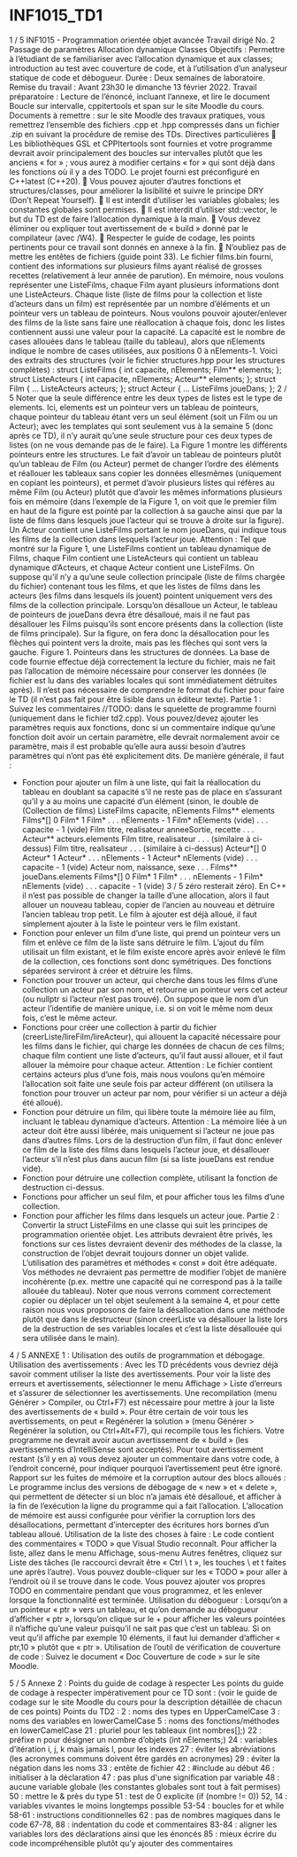 # INF1015_TD1

1 / 5
INF1015 - Programmation orientée objet avancée
Travail dirigé No. 2
Passage de paramètres
Allocation dynamique
Classes
Objectifs : Permettre à l’étudiant de se familiariser avec l’allocation dynamique et aux classes;
introduction au test avec couverture de code, et à l’utilisation d’un analyseur statique de
code et débogueur.
Durée : Deux semaines de laboratoire.
Remise du travail : Avant 23h30 le dimanche 13 février 2022.
Travail préparatoire : Lecture de l’énoncé, incluant l’annexe, et lire le document Boucle sur intervalle,
cppitertools et span sur le site Moodle du cours.
Documents à remettre : sur le site Moodle des travaux pratiques, vous remettrez l’ensemble des fichiers .cpp et
.hpp compressés dans un fichier .zip en suivant la procédure de remise des TDs.
Directives particulières
 Les bibliothèques GSL et CPPItertools sont fournies et votre programme devrait avoir principalement des
boucles sur intervalles plutôt que les anciens « for » ; vous aurez à modifier certains « for » qui sont déjà
dans les fonctions où il y a des TODO. Le projet fourni est préconfiguré en C++latest (C++20).
 Vous pouvez ajouter d’autres fonctions et structures/classes, pour améliorer la lisibilité et suivre le principe
DRY (Don’t Repeat Yourself).
 Il est interdit d’utiliser les variables globales; les constantes globales sont permises.
 Il est interdit d’utiliser std::vector, le but du TD est de faire l’allocation dynamique à la main.
 Vous devez éliminer ou expliquer tout avertissement de « build » donné par le compilateur (avec /W4).
 Respecter le guide de codage, les points pertinents pour ce travail sont donnés en annexe à la fin.
 N’oubliez pas de mettre les entêtes de fichiers (guide point 33).
Le fichier films.bin fourni, contient des informations sur plusieurs films ayant réalisé de grosses recettes
(relativement à leur année de parution). En mémoire, nous voulons représenter une ListeFilms, chaque Film
ayant plusieurs informations dont une ListeActeurs. Chaque liste (liste de films pour la collection et liste
d’acteurs dans un film) est représentée par un nombre d’éléments et un pointeur vers un tableau de pointeurs.
Nous voulons pouvoir ajouter/enlever des films de la liste sans faire une réallocation à chaque fois, donc les
listes contiennent aussi une valeur pour la capacité. La capacité est le nombre de cases allouées dans le tableau
(taille du tableau), alors que nElements indique le nombre de cases utilisées, aux positions 0 à nElements-1.
Voici des extraits des structures (voir le fichier structures.hpp pour les structures complètes) :
struct ListeFilms {
int capacite, nElements;
Film** elements;
};
struct ListeActeurs {
int capacite, nElements;
Acteur** elements;
};
struct Film {
 ...
ListeActeurs acteurs;
};
struct Acteur {
 ...
ListeFilms joueDans;
}; 
2 / 5
Noter que la seule différence entre les deux types de listes est le type de elements. Ici, elements est un
pointeur vers un tableau de pointeurs, chaque pointeur du tableau étant vers un seul élément (soit un Film ou un
Acteur); avec les templates qui sont seulement vus à la semaine 5 (donc après ce TD), il n’y aurait qu’une
seule structure pour ces deux types de listes (on ne vous demande pas de le faire). La Figure 1 montre les
différents pointeurs entre les structures. Le fait d’avoir un tableau de pointeurs plutôt qu’un tableau de Film
(ou Acteur) permet de changer l’ordre des éléments et réallouer les tableaux sans copier les données ellesmêmes (uniquement en copiant les pointeurs), et permet d’avoir plusieurs listes qui réfères au même Film (ou
Acteur) plutôt que d’avoir les mêmes informations plusieurs fois en mémoire (dans l’exemple de la Figure 1,
on voit que le premier film en haut de la figure est pointé par la collection à sa gauche ainsi que par la liste de
films dans lesquels joue l’acteur qui se trouve à droite sur la figure). Un Acteur contient une ListeFilms
portant le nom joueDans, qui indique tous les films de la collection dans lesquels l’acteur joue.
Attention : Tel que montré sur la Figure 1, une ListeFilms contient un tableau dynamique de Films, chaque
Film contient une ListeActeurs qui contient un tableau dynamique d’Acteurs, et chaque Acteur contient
une ListeFilms. On suppose qu’il n’y a qu’une seule collection principale (liste de films chargée du fichier)
contenant tous les films, et que les listes de films dans les acteurs (les films dans lesquels ils jouent) pointent
uniquement vers des films de la collection principale. Lorsqu’on désalloue un Acteur, le tableau de pointeurs
de joueDans devra être désalloué, mais il ne faut pas désallouer les Films puisqu’ils sont encore présents dans
la collection (liste de films principale). Sur la figure, on fera donc la désallocation pour les flèches qui pointent
vers la droite, mais pas les flèches qui sont vers la gauche.
Figure 1. Pointeurs dans les structures de données.
La base de code fournie effectue déjà correctement la lecture du fichier, mais ne fait pas l’allocation de
mémoire nécessaire pour conserver les données (le fichier est lu dans des variables locales qui sont
immédiatement détruites après). Il n’est pas nécessaire de comprendre le format du fichier pour faire le TD (il
n’est pas fait pour être lisible dans un éditeur texte).
Partie 1 :
Suivez les commentaires //TODO: dans le squelette de programme fourni (uniquement dans le fichier
td2.cpp). Vous pouvez/devez ajouter les paramètres requis aux fonctions, donc si un commentaire indique
qu’une fonction doit avoir un certain paramètre, elle devrait normalement avoir ce paramètre, mais il est
probable qu’elle aura aussi besoin d’autres paramètres qui n’ont pas été explicitement dits.
De manière générale, il faut :
- Fonction pour ajouter un film à une liste, qui fait la réallocation du tableau en doublant sa capacité s’il
ne reste pas de place en s’assurant qu’il y a au moins une capacité d’un élément (sinon, le double de
(Collection de films)
ListeFilms
capacite, nElements
Films** elements
Films*[]
0 Film*
1 Film*
.
.
.
nElements - 1 Film*
nElements (vide)
.
.
.
capacite - 1 (vide)
Film
titre, realisateur
anneeSortie, recette
. . .
Acteur** acteurs.elements
Film
titre, realisateur
. . .
(similaire à ci-dessus)
Film
titre, realisateur
. . .
(similaire à ci-dessus)
Acteur*[]
0 Acteur*
1 Acteur*
.
.
.
nElements - 1 Acteur*
nElements (vide)
.
.
.
capacite - 1 (vide)
Acteur
nom, naissance, sexe
. . .
Films** joueDans.elements
Films*[]
0 Film*
1 Film*
.
.
.
nElements - 1 Film*
nElements (vide)
.
.
.
capacite - 1 (vide)
3 / 5
zéro resterait zéro). En C++ il n’est pas possible de changer la taille d’une allocation, alors il faut
allouer un nouveau tableau, copier de l’ancien au nouveau et détruire l’ancien tableau trop petit. Le
film à ajouter est déjà alloué, il faut simplement ajouter à la liste le pointeur vers le film existant.
- Fonction pour enlever un film d’une liste, qui prend un pointeur vers un film et enlève ce film de la
liste sans détruire le film. L’ajout du film utilisait un film existant, et le film existe encore après avoir
enlevé le film de la collection, ces fonctions sont donc symétriques. Des fonctions séparées serviront à
créer et détruire les films.
- Fonction pour trouver un acteur, qui cherche dans tous les films d’une collection un acteur par son
nom, et retourne un pointeur vers cet acteur (ou nullptr si l’acteur n’est pas trouvé). On suppose que le
nom d’un acteur l’identifie de manière unique, i.e. si on voit le même nom deux fois, c’est le même
acteur.
- Fonctions pour créer une collection à partir du fichier (creerListe/lireFilm/lireActeur), qui
allouent la capacité nécessaire pour les films dans le fichier, qui charge les données de chacun de ces
films; chaque film contient une liste d’acteurs, qu’il faut aussi allouer, et il faut allouer la mémoire pour
chaque acteur. Attention : Le fichier contient certains acteurs plus d’une fois, mais nous voulons qu’en
mémoire l’allocation soit faite une seule fois par acteur différent (on utilisera la fonction pour trouver
un acteur par nom, pour vérifier si un acteur a déjà été alloué).
- Fonction pour détruire un film, qui libère toute la mémoire liée au film, incluant le tableau dynamique
d’acteurs. Attention : La mémoire liée à un acteur doit être aussi libérée, mais uniquement si l’acteur ne
joue pas dans d’autres films. Lors de la destruction d’un film, il faut donc enlever ce film de la liste des
films dans lesquels l’acteur joue, et désallouer l’acteur s’il n’est plus dans aucun film (si sa liste
joueDans est rendue vide).
- Fonction pour détruire une collection complète, utilisant la fonction de destruction ci-dessus.
- Fonctions pour afficher un seul film, et pour afficher tous les films d’une collection.
- Fonction pour afficher les films dans lesquels un acteur joue.
Partie 2 :
Convertir la struct ListeFilms en une classe qui suit les principes de programmation orientée objet. Les
attributs devraient être privés, les fonctions sur ces listes devraient devenir des méthodes de la classe, la
construction de l’objet devrait toujours donner un objet valide. L’utilisation des paramètres et méthodes
« const » doit être adéquate. Vos méthodes ne devraient pas permettre de modifier l’objet de manière
incohérente (p.ex. mettre une capacité qui ne correspond pas à la taille allouée du tableau). Noter que nous
verrons comment correctement copier ou déplacer un tel objet seulement à la semaine 4, et pour cette raison
nous vous proposons de faire la désallocation dans une méthode plutôt que dans le destructeur (sinon
creerListe va désallouer la liste lors de la destruction de ses variables locales et c’est la liste désallouée qui
sera utilisée dans le main).
 
4 / 5
ANNEXE 1 : Utilisation des outils de programmation et débogage.
Utilisation des avertissements :
Avec les TD précédents vous devriez déjà savoir comment utiliser la liste des avertissements. Pour voir la liste des
erreurs et avertissements, sélectionner le menu Affichage > Liste d’erreurs et s’assurer de sélectionner les
avertissements. Une recompilation (menu Générer > Compiler, ou Ctrl+F7) est nécessaire pour mettre à jour la liste
des avertissements de « build ». Pour être certain de voir tous les avertissements, on peut « Regénérer la solution »
(menu Générer > Regénérer la solution, ou Ctrl+Alt+F7), qui recompile tous les fichiers.
Votre programme ne devrait avoir aucun avertissement de « build » (les avertissements d’IntelliSense sont
acceptés). Pour tout avertissement restant (s’il y en a) vous devez ajouter un commentaire dans votre code, à
l’endroit concerné, pour indiquer pourquoi l’avertissement peut être ignoré.
Rapport sur les fuites de mémoire et la corruption autour des blocs alloués :
Le programme inclus des versions de débogage de « new » et « delete », qui permettent de détecter si un bloc n’a
jamais été désalloué, et afficher à la fin de l’exécution la ligne du programme qui a fait l’allocation. L’allocation de
mémoire est aussi configurée pour vérifier la corruption lors des désallocations, permettant d’intercepter des
écritures hors bornes d’un tableau alloué.
Utilisation de la liste des choses à faire :
Le code contient des commentaires « TODO » que Visual Studio reconnaît. Pour afficher la liste, allez dans le
menu Affichage, sous-menu Autres fenêtres, cliquez sur Liste des tâches (le raccourci devrait être « Ctrl \ t »,
les touches \ et t faites une après l’autre). Vous pouvez double-cliquer sur les « TODO » pour aller à l’endroit où
il se trouve dans le code. Vous pouvez ajouter vos propres TODO en commentaire pendant que vous programmez,
et les enlever lorsque la fonctionnalité est terminée.
Utilisation du débogueur :
Lorsqu’on a un pointeur « ptr » vers un tableau, et qu’on demande au débogueur d’afficher « ptr », lorsqu’on clique
sur le + pour afficher les valeurs pointées il n’affiche qu’une valeur puisqu’il ne sait pas que c’est un tableau. Si on
veut qu’il affiche par exemple 10 éléments, il faut lui demander d’afficher « ptr,10 » plutôt que « ptr ».
Utilisation de l’outil de vérification de couverture de code :
Suivez le document « Doc Couverture de code » sur le site Moodle.
 
5 / 5
Annexe 2 : Points du guide de codage à respecter
Les points du guide de codage à respecter impérativement pour ce TD sont :
(voir le guide de codage sur le site Moodle du cours pour la description détaillée de chacun de ces points)
Points du TD2 :
2 : noms des types en UpperCamelCase
3 : noms des variables en lowerCamelCase
5 : noms des fonctions/méthodes en lowerCamelCase
21 : pluriel pour les tableaux (int nombres[];)
22 : préfixe n pour désigner un nombre d’objets (int nElements;)
24 : variables d’itération i, j, k mais jamais l, pour les indexes
27 : éviter les abréviations (les acronymes communs doivent être gardés en acronymes)
29 : éviter la négation dans les noms
33 : entête de fichier
42 : #include au début
46 : initialiser à la déclaration
47 : pas plus d'une signification par variable
48 : aucune variable globale (les constantes globales sont tout à fait permises)
50 : mettre le & près du type
51 : test de 0 explicite (if (nombre != 0))
52, 14 : variables vivantes le moins longtemps possible
53-54 : boucles for et while
58-61 : instructions conditionnelles
62 : pas de nombres magiques dans le code
67-78, 88 : indentation du code et commentaires
83-84 : aligner les variables lors des déclarations ainsi que les énoncés
85 : mieux écrire du code incompréhensible plutôt qu’y ajouter des commentaires 
